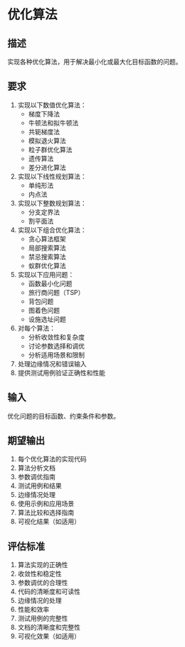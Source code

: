 # 优化算法

## 描述
实现各种优化算法，用于解决最小化或最大化目标函数的问题。

## 要求
1. 实现以下数值优化算法：
   - 梯度下降法
   - 牛顿法和拟牛顿法
   - 共轭梯度法
   - 模拟退火算法
   - 粒子群优化算法
   - 遗传算法
   - 差分进化算法
2. 实现以下线性规划算法：
   - 单纯形法
   - 内点法
3. 实现以下整数规划算法：
   - 分支定界法
   - 割平面法
4. 实现以下组合优化算法：
   - 贪心算法框架
   - 局部搜索算法
   - 禁忌搜索算法
   - 蚁群优化算法
5. 实现以下应用问题：
   - 函数最小化问题
   - 旅行商问题（TSP）
   - 背包问题
   - 图着色问题
   - 设施选址问题
6. 对每个算法：
   - 分析收敛性和复杂度
   - 讨论参数选择和调优
   - 分析适用场景和限制
7. 处理边缘情况和错误输入
8. 提供测试用例验证正确性和性能

## 输入
优化问题的目标函数、约束条件和参数。

## 期望输出
1. 每个优化算法的实现代码
2. 算法分析文档
3. 参数调优指南
4. 测试用例和结果
5. 边缘情况处理
6. 使用示例和应用场景
7. 算法比较和选择指南
8. 可视化结果（如适用）

## 评估标准
1. 算法实现的正确性
2. 收敛性和稳定性
3. 参数调优的合理性
4. 代码的清晰度和可读性
5. 边缘情况的处理
6. 性能和效率
7. 测试用例的完整性
8. 文档的清晰度和完整性
9. 可视化效果（如适用）